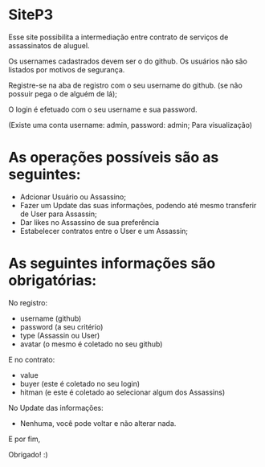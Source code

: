 # SiteP3

Esse site possibilita a intermediação entre contrato de serviços de assassinatos de aluguel.

Os usernames cadastrados devem ser o do github.
Os usuários não são listados por motivos de segurança.

Registre-se na aba de registro com o seu username do github. (se não possuir pega o de alguém de lá);

O login é efetuado com o seu username e sua password.

(Existe uma conta username: admin, password: admin; Para visualização)

# As operações possíveis são as seguintes:

- Adcionar Usuário ou Assassino;
- Fazer um Update das suas informações, podendo até mesmo transferir de User para Assassin;
- Dar likes no Assassino de sua preferência
- Estabelecer contratos entre o User e um Assassin;

# As seguintes informações são obrigatórias:

No registro:

- username (github)
- password (a seu critério)
- type (Assassin ou User)
- avatar (o mesmo é coletado no seu github)

E no contrato:

- value
- buyer (este é coletado no seu login)
- hitman (e este é coletado ao selecionar algum dos Assassins)

No Update das informações:

- Nenhuma, você pode voltar e não alterar nada.

E por fim, 

  Obrigado! :)
